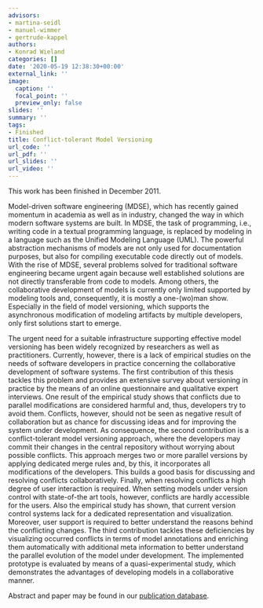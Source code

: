 ```yaml
---
advisors:
- martina-seidl
- manuel-wimmer
- gertrude-kappel
authors:
- Konrad Wieland
categories: []
date: '2020-05-19 12:38:30+00:00'
external_link: ''
image:
  caption: ''
  focal_point: ''
  preview_only: false
slides: ''
summary: ''
tags:
- Finished
title: Conflict-tolerant Model Versioning
url_code: ''
url_pdf: ''
url_slides: ''
url_video: ''
---
```


This work has been finished in December 2011.

Model-driven software engineering (MDSE), which has recently gained momentum in academia as well as in industry, changed the way in which modern software systems are built. In MDSE, the task of programming, i.e., writing code in a textual programming language, is replaced by modeling in a language such as the Unified Modeling Language (UML). The powerful abstraction mechanisms of models are not only used for documentation purposes, but also for compiling executable code directly out of models. With the rise of MDSE, several problems solved for traditional software engineering became urgent again because well established solutions are not directly transferable from code to models. Among others, the collaborative development of models is currently only limited supported by modeling tools and, consequently, it is mostly a one-(wo)man show. Especially in the field of model versioning, which supports the asynchronous modification of modeling artifacts by multiple developers, only first solutions start to emerge.

The urgent need for a suitable infrastructure supporting effective model versioning has been widely recognized by researchers as well as practitioners. Currently, however, there is a lack of empirical studies on the needs of software developers in practice concerning the collaborative development of software systems. The first contribution of this thesis tackles this problem and provides an extensive survey about versioning in practice by the means of an online questionnaire and qualitative expert interviews. One result of the empirical study shows that conflicts due to parallel modifications are considered harmful and, thus, developers try to avoid them. Conflicts, however, should not be seen as negative result of collaboration but as chance for discussing ideas and for improving the system under development. As consequence, the second contribution is a conflict-tolerant model versioning approach, where the developers may commit their changes in the central repository without worrying about possible conflicts. This approach merges two or more parallel versions by applying dedicated merge rules and, by this, it incorporates all modifications of the developers. This builds a good basis for discussing and resolving conflicts collaboratively. Finally, when resolving conflicts a high degree of user interaction is required. When setting models under version control with state-of-the art tools, however, conflicts are hardly accessible for the users. Also the empirical study has shown, that current version control systems lack for a dedicated representation and visualization. Moreover, user support is required to better understand the reasons behind the conflicting changes. The third contribution tackles these deficiencies by visualizing occurred conflicts in terms of model annotations and enriching them automatically with additional meta information to better understand the parallel evolution of the model under development. The implemented prototype is evaluated by means of a quasi-experimental study, which demonstrates the advantages of developing models in a collaborative manner.

Abstract and paper may be found in our <a class="external" href="http://publik.tuwien.ac.at/showentry.php?ID=209022&amp;lang=2">publication database</a>.